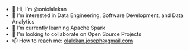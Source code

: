 - 👋 Hi, I’m @oniolalekan
- 👀 I’m interested in Data Engineering, Software Development, and Data Analytics
- 🌱 I’m currently learning Apache Spark
- 💞️ I’m looking to collaborate on Open Source Projects
- 📫 How to reach me: olalekan.joseph@gmail.com

<!---
oniolalekan/oniolalekan is a ✨ special ✨ repository because its `README.md` (this file) appears on your GitHub profile.
You can click the Preview link to take a look at your changes.
--->
